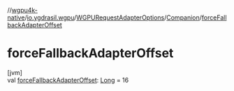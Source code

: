 //[wgpu4k-native](../../../../index.md)/[io.ygdrasil.wgpu](../../index.md)/[WGPURequestAdapterOptions](../index.md)/[Companion](index.md)/[forceFallbackAdapterOffset](force-fallback-adapter-offset.md)

# forceFallbackAdapterOffset

[jvm]\
val [forceFallbackAdapterOffset](force-fallback-adapter-offset.md): [Long](https://kotlinlang.org/api/core/kotlin-stdlib/kotlin/-long/index.html) = 16
